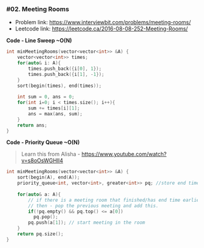 ### #02. Meeting Rooms

- Problem link: https://www.interviewbit.com/problems/meeting-rooms/
- Leetcode link: https://leetcode.ca/2016-08-08-252-Meeting-Rooms/

**Code - Line Sweep ~O(N)**
```cpp
int minMeetingRooms(vector<vector<int>> &A) {
    vector<vector<int>> times;
    for(auto& i: A){
        times.push_back({i[0], 1});
        times.push_back({i[1], -1});
    }
    sort(begin(times), end(times));
    
    int sum = 0, ans = 0;
    for(int i=0; i < times.size(); i++){
        sum += times[i][1];
        ans = max(ans, sum);
    }
    return ans;
}
```

**Code - Priority Queue ~O(N)**

> Learn this from Alisha - https://www.youtube.com/watch?v=s8oOsWGHIl4

```cpp
int minMeetingRooms(vector<vector<int>> &A) {
    sort(begin(A), end(A));
    priority_queue<int, vector<int>, greater<int>> pq; //store end time only
    
    for(auto& a: A){
        // if there is a meeting room that finished/has end time earlier than new meeting start 
        // then - pop the previous meeting and add this.
        if(!pq.empty() && pq.top() <= a[0]) 
          pq.pop();
        pq.push(a[1]); // start meeting in the room
    }
    return pq.size();
}
```
